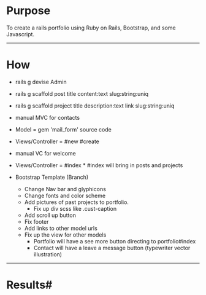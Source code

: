 # Purpose #
To create a rails portfolio using Ruby on Rails, Bootstrap, and some Javascript.

- - - -
# How #
*  rails g devise Admin
*  rails g scaffold post title content:text slug:string:uniq
*  rails g scaffold project title description:text link slug:string:uniq
*  manual MVC for contacts
  *  Model = gem 'mail_form' source code
  *  Views/Controller = #new #create
*  manual VC for welcome
  *  Views/Controller = #index
    * #index will bring in posts and projects

* Bootstrap Template (Branch)
  *  Change Nav bar and glyphicons
  *  Change fonts and color scheme
  * Add pictures of past projects to portfolio.
    - Fix up div scss like .cust-caption
  * Add scroll up button
  *  Fix footer
  * Add links to other model urls
  * Fix up the view for other models
    - Portfolio will have a see more button directing to portfolio#index
    - Contact will have a leave a message button (typewriter vector illustration)

- - - -
# Results#
